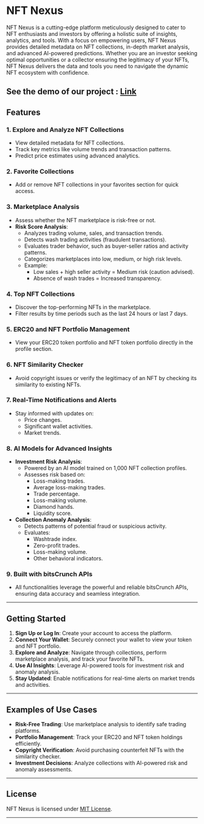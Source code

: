 # NFT Nexus

NFT Nexus is a cutting-edge platform meticulously designed to cater to NFT enthusiasts and investors by offering a holistic suite of insights, analytics, and tools. With a focus on empowering users, NFT Nexus provides detailed metadata on NFT collections, in-depth market analysis, and advanced AI-powered predictions. Whether you are an investor seeking optimal opportunities or a collector ensuring the legitimacy of your NFTs, NFT Nexus delivers the data and tools you need to navigate the dynamic NFT ecosystem with confidence.

See the demo of our project : [Link](https://nft-nexus-1.onrender.com/)
---

## Features

### 1. **Explore and Analyze NFT Collections**
- View detailed metadata for NFT collections.
- Track key metrics like volume trends and transaction patterns.
- Predict price estimates using advanced analytics.

### 2. **Favorite Collections**
- Add or remove NFT collections in your favorites section for quick access.

### 3. **Marketplace Analysis**
- Assess whether the NFT marketplace is risk-free or not.
- **Risk Score Analysis**:
  - Analyzes trading volume, sales, and transaction trends.
  - Detects wash trading activities (fraudulent transactions).
  - Evaluates trader behavior, such as buyer-seller ratios and activity patterns.
  - Categorizes marketplaces into low, medium, or high risk levels.
  - Example: 
    - Low sales + high seller activity = Medium risk (caution advised).
    - Absence of wash trades = Increased transparency.

### 4. **Top NFT Collections**
- Discover the top-performing NFTs in the marketplace.
- Filter results by time periods such as the last 24 hours or last 7 days.

### 5. **ERC20 and NFT Portfolio Management**
- View your ERC20 token portfolio and NFT token portfolio directly in the profile section.

### 6. **NFT Similarity Checker**
- Avoid copyright issues or verify the legitimacy of an NFT by checking its similarity to existing NFTs.

### 7. **Real-Time Notifications and Alerts**
- Stay informed with updates on:
  - Price changes.
  - Significant wallet activities.
  - Market trends.

### 8. **AI Models for Advanced Insights**
- **Investment Risk Analysis**:
  - Powered by an AI model trained on 1,000 NFT collection profiles.
  - Assesses risk based on:
    - Loss-making trades.
    - Average loss-making trades.
    - Trade percentage.
    - Loss-making volume.
    - Diamond hands.
    - Liquidity score.
- **Collection Anomaly Analysis**:
  - Detects patterns of potential fraud or suspicious activity.
  - Evaluates:
    - Washtrade index.
    - Zero-profit trades.
    - Loss-making volume.
    - Other behavioral indicators.

### 9. **Built with bitsCrunch APIs**
- All functionalities leverage the powerful and reliable bitsCrunch APIs, ensuring data accuracy and seamless integration.

---

## Getting Started

1. **Sign Up or Log In**: Create your account to access the platform.
2. **Connect Your Wallet**: Securely connect your wallet to view your token and NFT portfolio.
3. **Explore and Analyze**: Navigate through collections, perform marketplace analysis, and track your favorite NFTs.
4. **Use AI Insights**: Leverage AI-powered tools for investment risk and anomaly analysis.
5. **Stay Updated**: Enable notifications for real-time alerts on market trends and activities.

---

## Examples of Use Cases

- **Risk-Free Trading**: Use marketplace analysis to identify safe trading platforms.
- **Portfolio Management**: Track your ERC20 and NFT token holdings efficiently.
- **Copyright Verification**: Avoid purchasing counterfeit NFTs with the similarity checker.
- **Investment Decisions**: Analyze collections with AI-powered risk and anomaly assessments.

---

## License

NFT Nexus is licensed under [MIT License](LICENSE).

---


